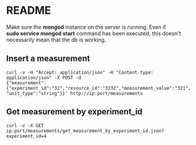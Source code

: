 # README

Make sure the **mongod** instance on the server is running. Even if  
**sudo service mongod start** command has been executed, this doesn't  
necessarily mean that the db is working.

## Insert a measurement

    curl -v -H "Accept: application/json" -H "Content-type:
    application/json" -X POST -d '
    {"measurement":{"experiment_id":"32","resource_id":"3232","measurement_value":"321",
    "unit_type":"string"}}' http://ip:port/measurements

## Get measurement by experiment_id

    curl -v -X GET ip:port/measurements/get_measurement_by_experiment_id.json?experiment_id=4

